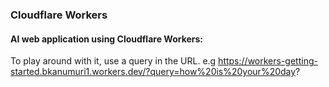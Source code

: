 ### Cloudflare Workers

#### AI web application using Cloudflare Workers:

To play around with it, use a query in the URL. e.g https://workers-getting-started.bkanumuri1.workers.dev/?query=how%20is%20your%20day?
